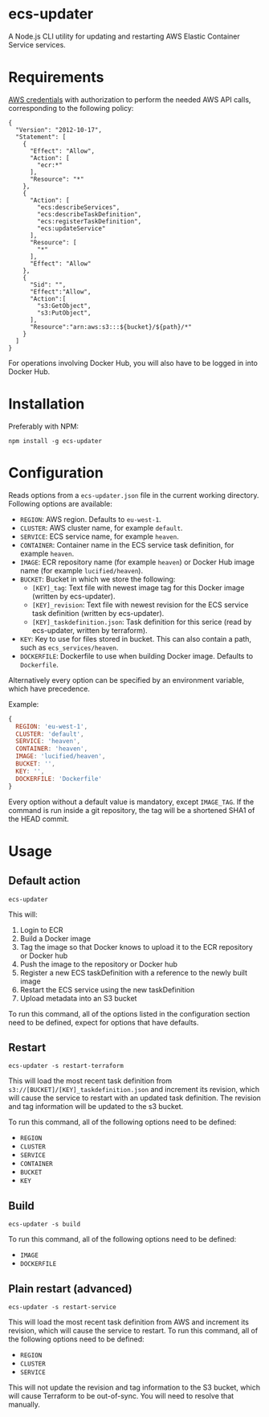 
# ecs-updater

A Node.js CLI utility for updating and restarting AWS Elastic Container Service services.

# Requirements

[AWS credentials](http://docs.aws.amazon.com/AWSJavaScriptSDK/guide/node-configuring.html)
with authorization to perform the needed AWS API calls, corresponding to the following policy:

```
{
  "Version": "2012-10-17",
  "Statement": [
    {
      "Effect": "Allow",
      "Action": [
        "ecr:*"
      ],
      "Resource": "*"
    },
    {
      "Action": [
        "ecs:describeServices",
        "ecs:describeTaskDefinition",
        "ecs:registerTaskDefinition",
        "ecs:updateService"
      ],
      "Resource": [
        "*"
      ],
      "Effect": "Allow"
    },
    {
      "Sid": "",
      "Effect":"Allow",
      "Action":[
        "s3:GetObject",
        "s3:PutObject",
      ],
      "Resource":"arn:aws:s3:::${bucket}/${path}/*"
    }
  ]
}
```

For operations involving Docker Hub, you will also have
to be logged in into Docker Hub.

# Installation

Preferably with NPM:

```shell
npm install -g ecs-updater
```

# Configuration

Reads options from a `ecs-updater.json` file in the current working directory.
Following options are available:

- `REGION`: AWS region. Defaults to `eu-west-1`.
- `CLUSTER`: AWS cluster name, for example `default`.
- `SERVICE`: ECS service name, for example `heaven`.
- `CONTAINER`: Container name in the ECS service task definition, for example `heaven`.
- `IMAGE`: ECR repository name (for example `heaven`) or Docker Hub image name (for example `lucified/heaven`).
- `BUCKET`: Bucket in which we store the following:
  - `[KEY]_tag`: Text file with newest image tag for this Docker image (written by ecs-updater).
  - `[KEY]_revision`: Text file with newest revision for the ECS service task definition (written by ecs-updater).
  - `[KEY]_taskdefinition.json`: Task definition for this serice (read by ecs-updater, written by terraform).
- `KEY`: Key to use for files stored in bucket. This can also contain a path, such as `ecs_services/heaven`.
- `DOCKERFILE`: Dockerfile to use when building Docker image. Defaults to `Dockerfile`.

Alternatively every option can be specified by an environment variable, which have precedence.

Example:
```javascript
{
  REGION: 'eu-west-1',
  CLUSTER: 'default',
  SERVICE: 'heaven',
  CONTAINER: 'heaven',
  IMAGE: 'lucified/heaven',
  BUCKET: '',
  KEY: '',
  DOCKERFILE: 'Dockerfile'
}


```
Every option without a default value is mandatory, except `IMAGE_TAG`.
If the command is run inside a git repository, the tag will be
a shortened SHA1 of the HEAD commit.

# Usage

## Default action

```
ecs-updater
```

This will:

1. Login to ECR
2. Build a Docker image
3. Tag the image so that Docker knows to upload it to the ECR repository or Docker hub
4. Push the image to the repository or Docker hub
5. Register a new ECS taskDefinition with a reference to the newly built image
6. Restart the ECS service using the new taskDefinition
7. Upload metadata into an S3 bucket

To run this command, all of the options listed in the configuration section
need to be defined, expect for options that have defaults.

## Restart

```
ecs-updater -s restart-terraform
```

This will load the most recent task definition from `s3://[BUCKET]/[KEY]_taskdefinition.json` and
increment its revision, which will cause the service to restart with an updated task definition.
The revision and tag information will be updated to the s3 bucket.

To run this command, all of the following options need to be defined:
- `REGION`
- `CLUSTER`
- `SERVICE`
- `CONTAINER`
- `BUCKET`
- `KEY`

## Build

```
ecs-updater -s build
```

To run this command, all of the following options need to be defined:
- `IMAGE`
- `DOCKERFILE`

## Plain restart (advanced)

```
ecs-updater -s restart-service
```

This will load the most recent task definition from AWS and increment its revision, which will cause
the service to restart. To run this command, all of the following options need to be defined:
- `REGION`
- `CLUSTER`
- `SERVICE`

This will not update the revision and tag information to the S3 bucket, which will
cause Terraform to be out-of-sync. You will need to resolve that manually.

